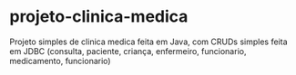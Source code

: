 # projeto-clinica-medica

Projeto simples de clinica medica feita em Java, com CRUDs simples feita em JDBC (consulta, paciente, criança, enfermeiro, funcionario, medicamento, funcionario)
